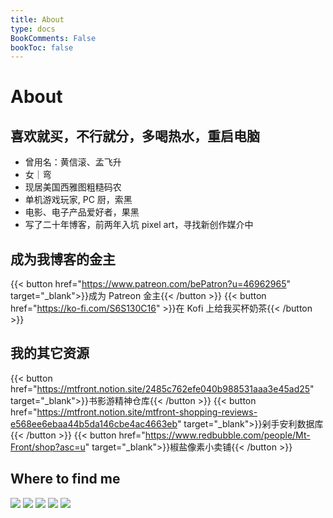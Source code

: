 ```yaml
---
title: About
type: docs
BookComments: False
bookToc: false
---
```

# About
<!-- ![profile](dino.gif) -->

## 喜欢就买，不行就分，多喝热水，重启电脑
- 曾用名：黄信滚、孟飞升
- 女｜弯
- 现居美国西雅图粗糙码农
- 单机游戏玩家, PC 厨，索黑
- 电影、电子产品爱好者，果黑
- 写了二十年博客，前两年入坑 pixel art，寻找新创作媒介中

## 成为我博客的金主
{{< button href="https://www.patreon.com/bePatron?u=46962965" target="_blank">}}成为 Patreon 金主{{< /button >}}
{{< button href="https://ko-fi.com/S6S130C16" >}}在 Kofi 上给我买杯奶茶{{< /button >}}

## 我的其它资源
{{< button href="https://mtfront.notion.site/2485c762efe040b988531aaa3e45ad25" target="_blank">}}书影游精神仓库{{< /button >}}
{{< button href="https://mtfront.notion.site/mtfront-shopping-reviews-e568ee6ebaa44b5da146cbe4ac4663eb" target="_blank">}}剁手安利数据库{{< /button >}}
{{< button href="https://www.redbubble.com/people/Mt-Front/shop?asc=u" target="_blank">}}椒盐像素小卖铺{{< /button >}}

## Where to find me
[![](/rss.png)](https://blog.douchi.space/?feed=rss2)
[![](/mastodon.png)](https://douchi.space/@mtfront)
[![](/telegram.png)](https://t.me/mtfront)
[![](/douban.png)](https://www.douban.com/people/mfcndw/)
[![](/discord.png)](https://discord.gg/cESS4JpsdG)